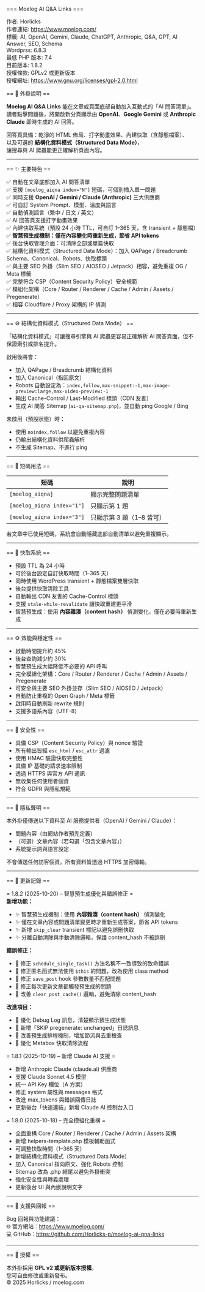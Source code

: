 === Moelog AI Q&A Links ===  

作者: Horlicks  
作者連結: https://www.moelog.com/  
標籤: AI, OpenAI, Gemini, Claude, ChatGPT, Anthropic, Q&A, GPT, AI Answer, SEO, Schema  
Wordprss: 6.8.3  
最低 PHP 版本: 7.4  
目前版本: 1.8.2  
授權條款: GPLv2 或更新版本  
授權網址: https://www.gnu.org/licenses/gpl-2.0.html  

== 🧠 外掛說明 ==

**Moelog AI Q&A Links** 能在文章或頁面底部自動加入互動式的「AI 問答清單」。  
讀者點擊問題後，將開啟新分頁顯示由 **OpenAI**、**Google Gemini** 或 **Anthropic Claude** 即時生成的 AI 回答。

回答頁具備：乾淨的 HTML 佈局、打字動畫效果、內建快取（含靜態檔案）、  
以及可選的 **結構化資料模式（Structured Data Mode）**，  
讓搜尋與 AI 爬蟲能更正確解析頁面內容。

---

== ✨ 主要特色 ==

✅ 自動在文章底部加入 AI 問答清單  
✅ 支援 `[moelog_aiqna index="N"]` 短碼，可個別插入單一問題  
✅ 同時支援 **OpenAI / Gemini / Claude (Anthropic)** 三大供應商  
✅ 可自訂 System Prompt、模型、溫度與語言  
✅ 自動偵測語言（繁中 / 日文 / 英文）  
✅ AI 回答頁支援打字動畫效果  
✅ 內建快取系統（預設 24 小時 TTL，可自訂 1–365 天，含 transient + 靜態檔）  
✅ **智慧預生成機制：僅在內容變化時重新生成，節省 API tokens**  
✅ 後台快取管理介面：可清除全部或單篇快取  
✅ 結構化資料模式（Structured Data Mode）：加入 QAPage / Breadcrumb Schema、Canonical、Robots、快取標頭  
✅ 與主要 SEO 外掛（Slim SEO / AIOSEO / Jetpack）相容，避免重複 OG / Meta 標籤  
✅ 完整符合 CSP（Content Security Policy）安全規範  
✅ 模組化架構（Core / Router / Renderer / Cache / Admin / Assets / Pregenerate）  
✅ 相容 Cloudflare / Proxy 架構的 IP 偵測  

---

== ⚙️ 結構化資料模式（Structured Data Mode） ==

「結構化資料模式」可讓搜尋引擎與 AI 爬蟲更容易正確解析 AI 問答頁面，但不保證索引或排名提升。

啟用後將會：
- 加入 QAPage / Breadcrumb 結構化資料  
- 加入 Canonical（指回原文）  
- Robots 自動設定為：`index,follow,max-snippet:-1,max-image-preview:large,max-video-preview:-1`  
- 輸出 Cache-Control / Last-Modified 標頭（CDN 友善）  
- 生成 AI 問答 Sitemap (`ai-qa-sitemap.php`)，並自動 ping Google / Bing  

未啟用（預設狀態）時：
- 使用 `noindex,follow` 以避免重複內容  
- 仍輸出結構化資料供爬蟲解析  
- 不生成 Sitemap、不進行 ping  

---

== 🧩 短碼用法 ==

| 短碼 | 說明 |
|------|------|
| `[moelog_aiqna]` | 顯示完整問題清單 |
| `[moelog_aiqna index="1"]` | 只顯示第 1 題 |
| `[moelog_aiqna index="3"]` | 只顯示第 3 題（1–8 皆可） |

若文章中已使用短碼，系統會自動隱藏底部自動清單以避免重複顯示。

---

== 🧮 快取系統 ==

- 預設 TTL 為 24 小時  
- 可於後台設定自訂快取時間（1–365 天）  
- 同時使用 WordPress transient + 靜態檔案雙層快取  
- 後台提供快取清除工具  
- 自動輸出 CDN 友善的 Cache-Control 標頭  
- 支援 `stale-while-revalidate` 讓快取重建更平滑  
- 智慧預生成：使用 **內容雜湊（content hash）** 偵測變化，僅在必要時重新生成  

---

== ⚙️ 效能與穩定性 ==

- 啟動時間提升約 45%  
- 後台查詢減少約 30%  
- 智慧預生成大幅降低不必要的 API 呼叫  
- 完全模組化架構：Core / Router / Renderer / Cache / Admin / Assets / Pregenerate  
- 可安全與主要 SEO 外掛並存（Slim SEO / AIOSEO / Jetpack）  
- 自動防止重複的 Open Graph / Meta 標籤  
- 啟用時自動刷新 rewrite 規則  
- 支援多語系內容（UTF-8）  

---

== 🔐 安全性 ==

- 具備 CSP（Content Security Policy）與 nonce 驗證  
- 所有輸出皆經 `esc_html` / `esc_attr` 過濾  
- 使用 HMAC 驗證快取完整性  
- 具備 IP 基礎的請求速率限制  
- 透過 HTTPS 與官方 API 通訊  
- 無收集任何使用者個資  
- 符合 GDPR 與隱私規範  

---

== 💬 隱私聲明 ==

本外掛僅傳送以下資料至 AI 服務提供者（OpenAI / Gemini / Claude）：
- 問題內容（由網站作者預先定義）  
- （可選）文章內容（若勾選「包含文章內容」）  
- 系統提示詞與語言設定  

不會傳送任何訪客個資。所有資料皆透過 HTTPS 加密傳輸。

---

== 🧩 更新記錄 ==

= 1.8.2 (2025-10-20) – 智慧預生成優化與錯誤修正 =  
**新增功能：**  
- ✨ 智慧預生成機制：使用 **內容雜湊（content hash）** 偵測變化  
- ✨ 僅在文章內容或問題清單變更時才重新生成答案，節省 API tokens  
- ✨ 新增 `skip_clear` transient 標記以避免誤刪快取  
- ✨ 分離自動清除與手動清除邏輯，保護 content_hash 不被誤刪  

**錯誤修正：**  
- 🔧 修正 `schedule_single_task()` 方法名稱不一致導致的致命錯誤  
- 🔧 修正匿名函式無法使用 `$this` 的問題，改為使用 class method  
- 🔧 修正 `save_post` hook 參數數量不匹配問題  
- 🔧 修正每次更新文章都觸發預生成的問題  
- 🔧 改善 `clear_post_cache()` 邏輯，避免清除 content_hash  

**改進項目：**  
- 📝 優化 Debug Log 訊息，清楚顯示預生成狀態  
- 📝 新增「SKIP pregenerate: unchanged」日誌訊息  
- 🎯 改善預生成排程機制，增加節流與去重檢查  
- 🎯 優化 Metabox 快取清除流程  

= 1.8.1 (2025-10-19) – 新增 Claude AI 支援 =  
- 新增 Anthropic Claude (claude.ai) 供應商  
- 支援 Claude Sonnet 4.5 模型  
- 統一 API Key 欄位（A 方案）  
- 修正 system 屬性與 messages 格式  
- 改進 max_tokens 與錯誤回傳日誌  
- 更新後台「快速連結」新增 Claude AI 控制台入口  

= 1.8.0 (2025-10-18) – 完全模組化重構 =  
- 全面重構 Core / Router / Renderer / Cache / Admin / Assets 架構  
- 新增 helpers-template.php 模板輔助函式  
- 可調整快取時間（1–365 天）  
- 新增結構化資料模式（Structured Data Mode）  
- 加入 Canonical 指向原文、強化 Robots 控制  
- Sitemap 改為 .php 結尾以避免外掛衝突  
- 強化安全性與轉義處理  
- 更新後台 UI 與內嵌說明文字  

---

== 🧭 支援與回報 ==

Bug 回報與功能建議：  
🌐 官方網站：https://www.moelog.com/  
💻 GitHub：https://github.com/Horlicks-p/moelog-ai-qna-links  

---

== 🧩 授權 ==

本外掛採用 **GPL v2 或更新版本授權**。  
您可自由修改或重新發布。  
© 2025 Horlicks / moelog.com
